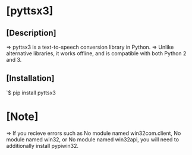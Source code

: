 # [pyttsx3]

## [Description]
=> pyttsx3 is a text-to-speech conversion library in Python. 
=> Unlike alternative libraries, it works offline, and is compatible with both Python 2 and 3.

## [Installation]
`$ pip install pyttsx3
#  [Note]
=> If you recieve errors such as No module named win32com.client, No module named win32, 
   or No module named win32api, you will need to additionally install pypiwin32.



